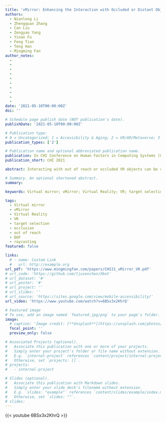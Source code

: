 ```yaml
---
title: 'vMirror: Enhancing the Interaction with Occluded or Distant Objects in VR with Virtual Mirrors'
authors:
  - Nianlong Li
  - Zhengquan Zhang
  - Can Liu
  - Zengyao Yang
  - Yinan Fu
  - Feng Tian
  - Teng Han
  - Mingming Fan
author_notes:
  - 
  - 
  - 
  - 
  -
  -
  -
  - 
  -
  -
date: '2021-05-10T00:00:00Z'
doi: ''

# Schedule page publish date (NOT publication's date).
publishDate: '2021-05-10T00:00:00Z'

# Publication type: 
# 0 = Uncategorized; 1 = Accessibility & Aging; 2 = VR/AR/Metaverse; 3 = Human-AI Collaboration; 4 = UX Methodology; 5 = Social Computing; 6 = Sensing;  
publication_types: ['2']

# Publication name and optional abbreviated publication name.
publication: In CHI Conference on Human Factors in Computing Systems (CHI'21)
publication_short: CHI 2021

abstract: Interacting with out of reach or occluded VR objects can be cumbersome. Although users can change their position and orientation, such as via teleporting, to help observe and select, doing so frequently may cause loss of spatial orientation or motion sickness. We present vMirror, an interactive widget leveraging reflection of mirrors to observe and select distant or occluded objects. We first designed interaction techniques for placing mirrors and interacting with objects through mirrors. We then conducted a formative study to explore a semi-automated mirror placement method with manual adjustments. Next, we conducted a target-selection experiment to measure the effect of the mirror’s orientation on users’ performance. Results showed that vMirror can be as efficient as direct target selection for most mirror orientations. We further compared vMirror with teleport technique in a virtual treasure hunt game and measured participants’ task performance and subjective experiences. Finally, we discuss vMirorr user experience and present future directions.

# Summary. An optional shortened abstract.
summary:

keywords: Virtual mirror; vMirror; Virtual Reality; VR; target selection; occlusion; out of reach; DOF; raycasting

tags:
  - Virtual mirror
  - vMirror
  - Virtual Reality
  - VR
  - target selection
  - occlusion
  - out of reach
  - DOF
  - raycasting
featured: false

links:
  # - name: Custom Link
  #   url: http://example.org
url_pdf: 'https://www.mingmingfan.com/papers/CHI21_vMirror_VR.pdf'
# url_code: 'https://github.com/tjusenchen/Xbot'
# url_dataset: '#'
# url_poster: '#'
# url_project: ''
# url_slides: ''
# url_source: 'https://sites.google.com/view/mobile-accessibility/'
url_video: 'https://www.youtube.com/watch?v=6BSx3x2KhrQ'

# Featured image
# To use, add an image named `featured.jpg/png` to your page's folder.
image:
  # caption: 'Image credit: [**Unsplash**](https://unsplash.com/photos/pLCdAaMFLTE)'
  focal_point: ''
  preview_only: false

# Associated Projects (optional).
#   Associate this publication with one or more of your projects.
#   Simply enter your project's folder or file name without extension.
#   E.g. `internal-project` references `content/project/internal-project/index.md`.
#   Otherwise, set `projects: []`.
# projects:
#   - internal-project

# Slides (optional).
#   Associate this publication with Markdown slides.
#   Simply enter your slide deck's filename without extension.
#   E.g. `slides: "example"` references `content/slides/example/index.md`.
#   Otherwise, set `slides: ""`.
# slides:
---
```


{{< youtube 6BSx3x2KhrQ >}}


